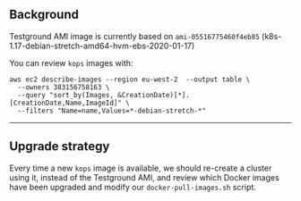 ## Background

Testground AMI image is currently based on `ami-05516775460f4eb85` (k8s-1.17-debian-stretch-amd64-hvm-ebs-2020-01-17)

You can review `kops` images with:

```
aws ec2 describe-images --region eu-west-2  --output table \
  --owners 383156758163 \
  --query "sort_by(Images, &CreationDate)[*].[CreationDate,Name,ImageId]" \
  --filters "Name=name,Values=*-debian-stretch-*"
```

---

## Upgrade strategy

Every time a new `kops` image is available, we should re-create a cluster using it, instead of the Testground AMI, and review which Docker images have been upgraded and modify our `docker-pull-images.sh` script.
